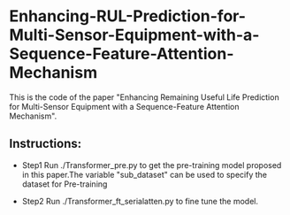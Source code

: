 # Enhancing-RUL-Prediction-for-Multi-Sensor-Equipment-with-a-Sequence-Feature-Attention-Mechanism

This is the code of the paper "Enhancing Remaining Useful Life Prediction for Multi-Sensor Equipment with a Sequence-Feature Attention Mechanism".

## Instructions:
* Step1 Run ./Transformer_pre.py to get the pre-training model proposed in this paper.The variable "sub_dataset" can be used to specify the dataset for Pre-training

* Step2 Run ./Transformer_ft_serialatten.py to fine tune the model.
